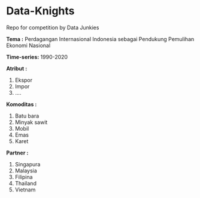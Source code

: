 # Data-Knights
Repo for competition by Data Junkies

**Tema :** Perdagangan Internasional Indonesia sebagai Pendukung Pemulihan Ekonomi Nasional

**Time-series:** 1990-2020

**Atribut :**
1. Ekspor
2. Impor
3. ....

**Komoditas :**
1. Batu bara
2. Minyak sawit
3. Mobil
4. Emas
5. Karet

**Partner :**
1. Singapura
2. Malaysia
3. Filipina
4. Thailand
5. Vietnam



